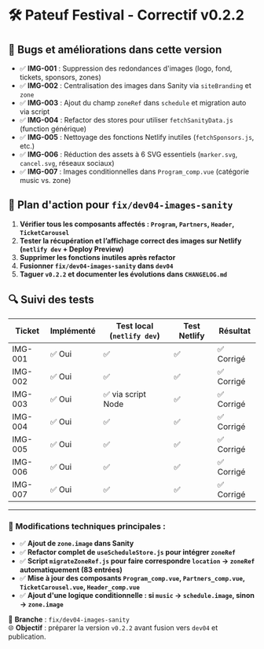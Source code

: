 # 🛠️ Pateuf Festival - Correctif v0.2.2

## 📌 Bugs et améliorations dans cette version

- ✅ **IMG-001** : Suppression des redondances d'images (logo, fond, tickets, sponsors, zones)
- ✅ **IMG-002** : Centralisation des images dans Sanity via `siteBranding` et `zone`
- ✅ **IMG-003** : Ajout du champ `zoneRef` dans `schedule` et migration auto via script
- ✅ **IMG-004** : Refactor des stores pour utiliser `fetchSanityData.js` (function générique)
- ✅ **IMG-005** : Nettoyage des fonctions Netlify inutiles (`fetchSponsors.js`, etc.)
- ✅ **IMG-006** : Réduction des assets à 6 SVG essentiels (`marker.svg`, `cancel.svg`, réseaux sociaux)
- ✅ **IMG-007** : Images conditionnelles dans `Program_comp.vue` (catégorie music vs. zone)

## 🚀 Plan d'action pour `fix/dev04-images-sanity`

1. **Vérifier tous les composants affectés : `Program`, `Partners`, `Header`, `TicketCarousel`**
2. **Tester la récupération et l’affichage correct des images sur Netlify (`netlify dev` + Deploy Preview)**
3. **Supprimer les fonctions inutiles après refactor**
4. **Fusionner `fix/dev04-images-sanity` dans `dev04`**
5. **Taguer `v0.2.2` et documenter les évolutions dans `CHANGELOG.md`**

## 🔍 Suivi des tests

| Ticket  | Implémenté | Test local (`netlify dev`) | Test Netlify | Résultat   |
| ------- | ---------- | -------------------------- | ------------ | ---------- |
| IMG-001 | ✅ Oui     | ✅                         | ✅           | ✅ Corrigé |
| IMG-002 | ✅ Oui     | ✅                         | ✅           | ✅ Corrigé |
| IMG-003 | ✅ Oui     | ✅ via script Node         | ✅           | ✅ Corrigé |
| IMG-004 | ✅ Oui     | ✅                         | ✅           | ✅ Corrigé |
| IMG-005 | ✅ Oui     | ✅                         | ✅           | ✅ Corrigé |
| IMG-006 | ✅ Oui     | ✅                         | ✅           | ✅ Corrigé |
| IMG-007 | ✅ Oui     | ✅                         | ✅           | ✅ Corrigé |

---

### **📅 Modifications techniques principales :**

- ✅ **Ajout de `zone.image` dans Sanity**
- ✅ **Refactor complet de `useScheduleStore.js` pour intégrer `zoneRef`**
- ✅ **Script `migrateZoneRef.js` pour faire correspondre `location` → `zoneRef` automatiquement (83 entrées)**
- ✅ **Mise à jour des composants `Program_comp.vue`, `Partners_comp.vue`, `TicketCarousel.vue`, `Header_comp.vue`**
- ✅ **Ajout d'une logique conditionnelle : si `music` → `schedule.image`, sinon → `zone.image`**

📌 **Branche** : `fix/dev04-images-sanity`  
🌐 **Objectif** : préparer la version `v0.2.2` avant fusion vers `dev04` et publication.
